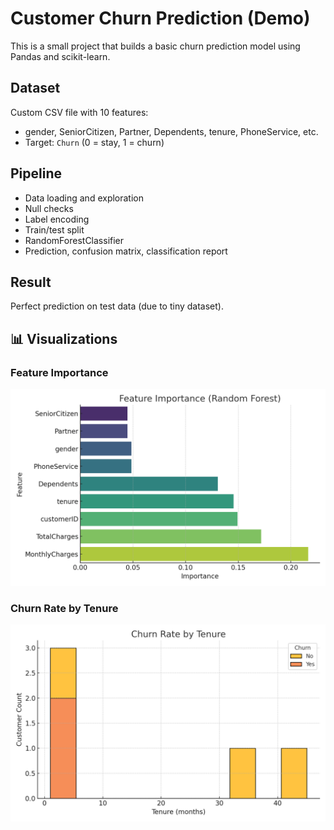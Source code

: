 # Customer Churn Prediction (Demo)

This is a small project that builds a basic churn prediction model using Pandas and scikit-learn.

## Dataset

Custom CSV file with 10 features:
- gender, SeniorCitizen, Partner, Dependents, tenure, PhoneService, etc.
- Target: `Churn` (0 = stay, 1 = churn)

## Pipeline

- Data loading and exploration
- Null checks
- Label encoding
- Train/test split
- RandomForestClassifier
- Prediction, confusion matrix, classification report

## Result

Perfect prediction on test data (due to tiny dataset).

## 📊 Visualizations

### Feature Importance
![Feature Importance](feature_importance_en.png)

### Churn Rate by Tenure
![Churn by Tenure](churn_by_tenure_en.png)

